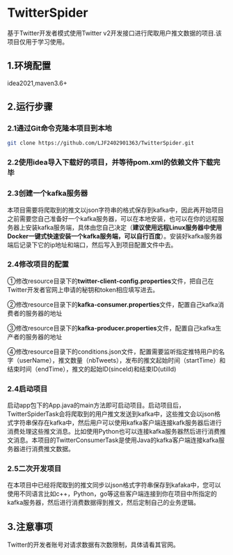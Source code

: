 # TwitterSpider
基于Twitter开发者模式使用Twitter v2开发接口进行爬取用户推文数据的项目.该项目仅用于学习使用。

## 1.环境配置

idea2021,maven3.6+

## 2.运行步骤

### 2.1通过Git命令克隆本项目到本地



```bash
git clone https://github.com/LJF2402901363/TwitterSpider.git
```

### 2.2使用idea导入下载好的项目，并等待pom.xml的依赖文件下载完毕

### 2.3创建一个kafka服务器

本项目需要将爬取到的推文以json字符串的格式保存到kafka中，因此再开始项目之前需要您自己准备好一个kafka服务器，可以在本地安装，也可以在你的远程服务器上安装kafka服务端，具体由您自己决定（**建议使用远程Linux服务器中使用Docker一键式快速安装一个kafka服务端，可以自行百度**）。安装好kafka服务器端后记录下它的ip地址和端口，然后写入到项目配置文件中去。

### 2.4修改项目的配置

①修改resource目录下的**twitter-client-config.properties**文件，把自己在Twitter开发者官网上申请的秘钥和token相应填写进去。

②修改resource目录下的**kafka-consumer.properties**文件，配置自己kafka消费者的服务器的地址

③修改resource目录下的**kafka-producer.properties**文件，配置自己kafka生产者的服务器的地址

④修改resource目录下的conditions.json文件，配置需要监听指定推特用户的名字（userName），推文数量（nbTweets），发布的推文起始时间（startTime）和结束时间（endTime），推文的起始ID(sinceId)和结束ID(utilId)

### 2.4启动项目

启动app包下的App.java的main方法即可启动项目。启动项目后，TwitterSpiderTask会将爬取到的用户推文发送到kafka中，这些推文会以json格式字符串保存在kafka中，然后用户可以使用kafka客户端连接kafk服务器后进行消费处理这些推文消息。比如使用Python也可以连接kafka服务器然后进行消费推文消息。本项目的TwitterConsumerTask是使用Java的kafka客户端连接kafka服务器进行消费推文数据。

### 2.5二次开发项目

在本项目中已经将爬取到的推文同步以json格式字符串保存到kafaka中，您可以使用不同语言比如c++，Python，go等这些客户端连接到你在项目中所指定的kafka服务器，然后进行消费数据得到推文，然后定制自己的业务逻辑。

## 3.注意事项

Twitter的开发者账号对请求数据有次数限制，具体请看其官网。


